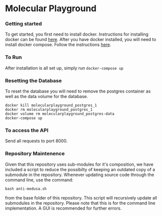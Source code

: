 # Molecular Playground

### Getting started
To get started, you first need to install docker. Instructions for installing docker can be found [here](https://docs.docker.com/engine/installation/). After you have docker installed, you will need to install docker compose. Follow the instructions [here](https://docs.docker.com/compose/install/).

### To Run
After installation is all set up, simply run ```docker-compose up```

### Resetting the Database
To reset the database you will need to remove the postgres container as well as the data volume for the database.
```
docker kill molecularplayground_postgres_1
docker rm molecularplayground_postgres_1
docker volume rm molecularplayground_postgres-data
docker-compose up
```

### To access the API
Send all requests to port 8000.

### Repository Maintenence
Given that this repository uses sub-modules for it's composition, we have included a script to reduce the possibilty of keeping an outdated copy of a submodule in the repository. Whenever updating source code through the command line, use the command:
```
bash anti-medusa.sh
```
from the base folder of this repository. This script will recursively update all submodules in the repository.
Please note that this is for the command line implementation. A GUI is recommended for further errors.
